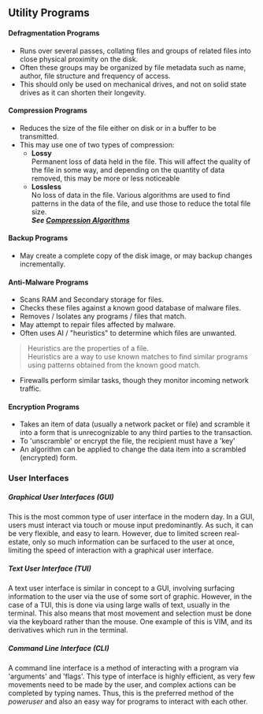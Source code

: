 ## Utility Programs

#### Defragmentation Programs
- Runs over several passes, collating files and groups of related files into close physical proximity on the disk. 
- Often these groups may be organized by file metadata such as name, author, file structure and frequency of access.
- This should only be used on mechanical drives, and not on solid state drives as it can shorten their longevity.

#### Compression Programs
- Reduces the size of the file either on disk or in a buffer to be transmitted.
- This may use one of two types of compression:
    - **Lossy**  
        Permanent loss of data held in the file. This will affect the quality of the file in some way, and depending on the quantity of data removed, this may be more or less noticeable  
    - **Lossless**  
        No loss of data in the file. Various algorithms are used to find patterns in the data of the file, and use those to reduce the total file size.  
        ***See [Compression Algorithms](./Algorithms_Compression.md)***   

#### Backup Programs
- May create a complete copy of the disk image, or may backup changes incrementally.

#### Anti-Malware Programs
- Scans RAM and Secondary storage for files.
- Checks these files against a known good database of malware files.
- Removes / Isolates any programs / files that match. 
- May attempt to repair files affected by malware.
- Often uses AI / "heuristics" to determine which files are unwanted.  
> Heuristics are the properties of a file.  
> Heuristics are a way to use known matches to find similar programs using patterns obtained from the known good match.
- Firewalls perform similar tasks, though they monitor incoming network traffic.

#### Encryption Programs
- Takes an item of data (usually a network packet or file) and scramble it into a form that is unrecognizable to any third parties to the transaction.
- To 'unscramble' or encrypt the file, the recipient must have a 'key' 
- An algorithm can be applied to change the data item into a scrambled (encrypted) form.

### User Interfaces
##### Graphical User Interfaces (GUI)
This is the most common type of user interface in the modern day. In a GUI, users must interact via touch or mouse input predominantly. As such, it can be very flexible, and easy to learn. However, due to limited screen real-estate, only so much information can be surfaced to the user at once, limiting the speed of interaction with a graphical user interface.
##### Text User Interface (TUI)
A text user interface is similar in concept to a GUI, involving surfacing information to the user via the use of some sort of graphic. However, in the case of a TUI, this is done via using large walls of text, usually in the terminal. This also means that most movement and selection must be done via the keyboard rather than the mouse. One example of this is VIM, and its derivatives which run in the terminal.
##### Command Line Interface (CLI)
A command line interface is a method of interacting with a program via 'arguments' and 'flags'. This type of interface is highly efficient, as very few movements need to be made by the user, and complex actions can be completed by typing names. Thus, this is the preferred method of the *poweruser* and also an easy way for programs to interact with each other.
